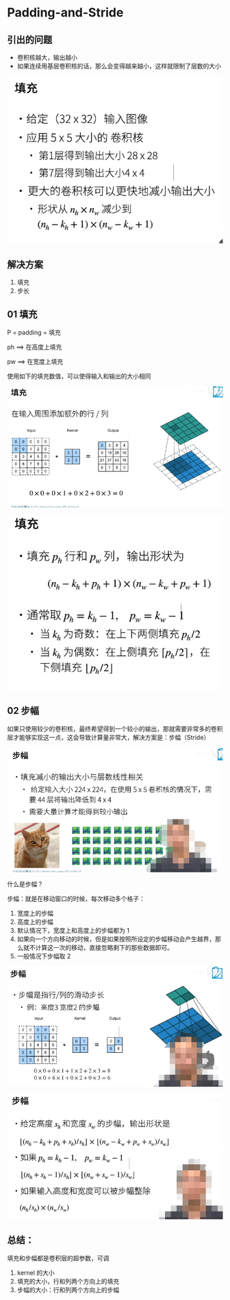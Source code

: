 # Padding-and-Stride

## 引出的问题

- 卷积核越大，输出越小
- 如果连续用基层卷积核的话，那么会变得越来越小，这样就限制了层数的大小

![image-20220603133927250](03-Padding-and-Stride.assets/image-20220603133927250.png)





## 解决方案

1. 填充
2. 步长



## 01 填充

P = padding = 填充

ph ==> 在高度上填充

pw ==> 在宽度上填充

使用如下的填充数值，可以使得输入和输出的大小相同

![image-20220603135749597](03-Padding-and-Stride.assets/image-20220603135749597.png)

![image-20220603135815401](03-Padding-and-Stride.assets/image-20220603135815401.png)



## 02 步幅

如果只使用较少的卷积核，最终希望得到一个较小的输出，那就需要非常多的卷积层才能够实现这一点，这会导致计算量非常大，解决方案是：步幅（Stride）

![image-20220603183622596](03-Padding-and-Stride.assets/image-20220603183622596.png)

什么是步幅？

步幅：就是在移动窗口的时候，每次移动多个格子：

1. 宽度上的步幅
2. 高度上的步幅
3. 默认情况下，宽度上和高度上的步幅都为 1
4. 如果向一个方向移动的时候，但是如果按照所设定的步幅移动会产生越界，那么就不计算这一次的移动，直接忽略剩下的那些数据即可。
5. 一般情况下步幅取 2

![image-20220603184412884](03-Padding-and-Stride.assets/image-20220603184412884.png)

![image-20220603184628408](03-Padding-and-Stride.assets/image-20220603184628408.png)



## 总结：

填充和步幅都是卷积层的超参数，可调

1. kernel 的大小
2. 填充的大小，行和列两个方向上的填充
3. 步幅的大小：行和列两个方向上的步幅

